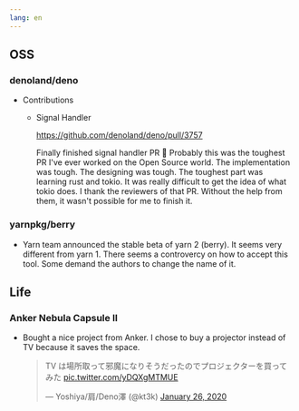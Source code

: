 ```yaml
---
lang: en
---
```


## OSS

### denoland/deno

- Contributions

  - Signal Handler

    https://github.com/denoland/deno/pull/3757

    Finally finished signal handler PR 🎉 Probably this was the toughest PR I've ever worked on the Open Source world. The implementation was tough. The designing was tough. The toughest part was learning rust and tokio. It was really difficult to get the idea of what tokio does. I thank the reviewers of that PR. Without the help from them, it wasn't possible for me to finish it.

### yarnpkg/berry

- Yarn team announced the stable beta of yarn 2 (berry). It seems very different from yarn 1. There seems a controvercy on how to accept this tool. Some demand the authors to change the name of it.

## Life

### Anker Nebula Capsule II

- Bought a nice project from Anker. I chose to buy a projector instead of TV because it saves the space.

  <blockquote class="twitter-tweet"><p lang="ja" dir="ltr">TV は場所取って邪魔になりそうだったのでプロジェクターを買ってみた <a href="https://t.co/yDQXgMTMUE">pic.twitter.com/yDQXgMTMUE</a></p>&mdash; Yoshiya/肩/Deno澤 (@kt3k) <a href="https://twitter.com/kt3k/status/1221470964514340865?ref_src=twsrc%5Etfw">January 26, 2020</a></blockquote> <script async src="https://platform.twitter.com/widgets.js" charset="utf-8"></script>
